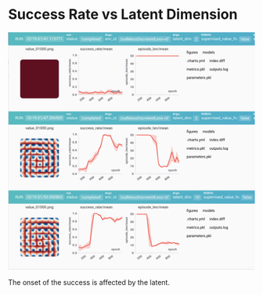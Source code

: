 # Success Rate vs Latent Dimension

![latent-2-fails](./figures/latent-2-fails.png)

The onset of the success is affected by the latent.
